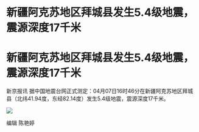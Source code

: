 # 新疆阿克苏地区拜城县发生5.4级地震，震源深度17千米

# 新疆阿克苏地区拜城县发生5.4级地震，震源深度17千米

新京报讯 据中国地震台网正式测定：04月07日16时46分在新疆阿克苏地区拜城县（北纬41.94度，东经82.14度）发生5.4级地震，震源深度17千米。

![](https://inews.gtimg.com/om_bt/OI4k5N77TMn0T5c-uZst7WCGxGL0fP1OIDSLl3LPFgmgUAA/1000)

编辑 陈艳婷

